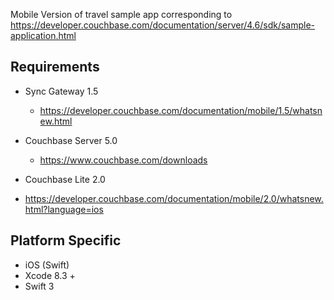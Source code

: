 Mobile Version of travel sample app corresponding to https://developer.couchbase.com/documentation/server/4.6/sdk/sample-application.html

## Requirements
- Sync Gateway 1.5 
  - https://developer.couchbase.com/documentation/mobile/1.5/whatsnew.html

- Couchbase Server 5.0
  - https://www.couchbase.com/downloads

- Couchbase Lite 2.0
 - https://developer.couchbase.com/documentation/mobile/2.0/whatsnew.html?language=ios

## Platform Specific
- iOS (Swift)
 - Xcode 8.3 +
 - Swift 3
